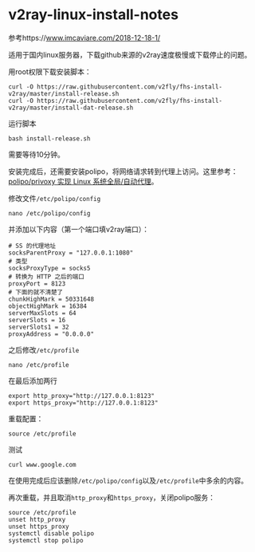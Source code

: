 # v2ray-linux-install-notes

参考https://www.imcaviare.com/2018-12-18-1/

适用于国内linux服务器，下载github来源的v2ray速度极慢或下载停止的问题。

用root权限下载安装脚本：
```
curl -O https://raw.githubusercontent.com/v2fly/fhs-install-v2ray/master/install-release.sh
curl -O https://raw.githubusercontent.com/v2fly/fhs-install-v2ray/master/install-dat-release.sh
```
运行脚本
```
bash install-release.sh
```

需要等待10分钟。

安装完成后，还需要安装polipo，将网络请求转到代理上访问。这里参考：[polipo/privoxy 实现 Linux 系统全局/自动代理](https://juejin.im/post/6844903813393055751)。

修改文件`/etc/polipo/config`
```
nano /etc/polipo/config
```
并添加以下内容（第一个端口填v2ray端口）：
```
# SS 的代理地址
socksParentProxy = "127.0.0.1:1080"
# 类型
socksProxyType = socks5
# 转换为 HTTP 之后的端口
proxyPort = 8123
# 下面的就不清楚了
chunkHighMark = 50331648
objectHighMark = 16384
serverMaxSlots = 64
serverSlots = 16
serverSlots1 = 32
proxyAddress = "0.0.0.0"
```
之后修改`/etc/profile`
```
nano /etc/profile
```
在最后添加两行
```
export http_proxy="http://127.0.0.1:8123"
export https_proxy="http://127.0.0.1:8123"
```
重载配置：
```
source /etc/profile
```
测试
```
curl www.google.com
```
在使用完成后应该删除`/etc/polipo/config`以及`/etc/profile`中多余的内容。

再次重载，并且取消`http_proxy`和`https_proxy`，关闭polipo服务：
```
source /etc/profile
unset http_proxy
unset https_proxy
systemctl disable polipo
systemctl stop polipo
```
